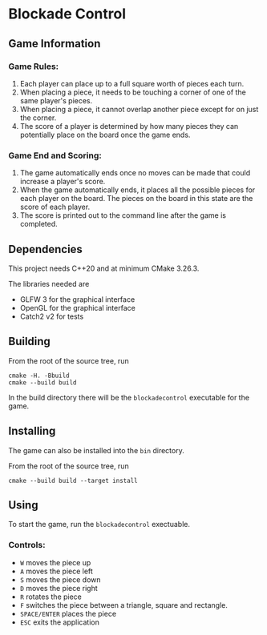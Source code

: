 # Blockade Control

## Game Information

### Game Rules:
1. Each player can place up to a full square worth of pieces each turn.
2. When placing a piece, it needs to be touching a corner of one of the same player's pieces.
3. When placing a piece, it cannot overlap another piece except for on just the corner.
4. The score of a player is determined by how many pieces they can potentially place on the board once the game ends.

### Game End and Scoring:
1. The game automatically ends once no moves can be made that could increase a player's score.
2. When the game automatically ends, it places all the possible pieces for each player on the board. The pieces on the board in this state are the score of each player.
3. The score is printed out to the command line after the game is completed.

## Dependencies

This project needs C++20 and at minimum CMake 3.26.3.

The libraries needed are
- GLFW 3 for the graphical interface
- OpenGL for the graphical interface
- Catch2 v2 for tests

## Building

From the root of the source tree, run

```
cmake -H. -Bbuild
cmake --build build
``` 

In the build directory there will be the `blockadecontrol` executable for the game.

## Installing

The game can also be installed into the `bin` directory. 

From the root of the source tree, run
```
cmake --build build --target install
```

## Using

To start the game, run the `blockadecontrol` exectuable.

### Controls:
- `W` moves the piece up
- `A`  moves the piece left
- `S` moves the piece down
- `D` moves the piece right
- `R` rotates the piece
- `F` switches the piece between a triangle, square and rectangle.
- `SPACE/ENTER` places the piece
- `ESC` exits the application


